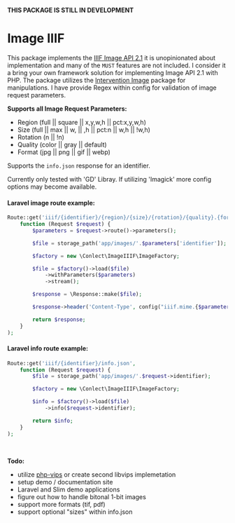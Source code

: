 **THIS PACKAGE IS STILL IN DEVELOPMENT**

# Image IIIF

This package implements the [IIIF Image API 2.1](http://iiif.io/api/image/2.1/) it is unopinionated about implementation and many of the `MUST` features are not included. I consider it a bring your own framework solution for implementing Image API 2.1 with PHP. The package utilizes the [Intervention Image](http://image.intervention.io/) package for manipulations. I have provide Regex within config for validation of image request parameters.

**Supports all Image Request Parameters:**
- Region (full || square || x,y,w,h || pct:x,y,w,h)
- Size (full || max || w, || ,h || pct:n || w,h || !w,h)
- Rotation (n || !n)
- Quality (color || gray || default)
- Format (jpg || png || gif || webp)

Supports the `info.json` response for an identifier.

Currently only tested with 'GD' Libray. If utilizing 'Imagick' more config options may become available.


#### Laravel image route example:

```php
Route::get('iiif/{identifier}/{region}/{size}/{rotation}/{quality}.{format}',
    function (Request $request) {
        $parameters = $request->route()->parameters();

        $file = storage_path('app/images/'.$parameters['identifier']);

        $factory = new \Conlect\ImageIIIF\ImageFactory;

        $file = $factory()->load($file)
            ->withParameters($parameters)
            ->stream();

        $response = \Response::make($file);

        $response->header('Content-Type', config("iiif.mime.{$parameters['format']}"));

        return $response;
    }
);

```

#### Laravel info route example:

```php
Route::get('iiif/{identifier}/info.json',
    function (Request $request) {
        $file = storage_path('app/images/'.$request->identifier);

        $factory = new \Conlect\ImageIIIF\ImageFactory;

        $info = $factory()->load($file)
            ->info($request->identifier);

        return $info;
    }
);
```

<br>

**Todo:**
- utilize [php-vips](https://github.com/jcupitt/php-vips) or create second libvips implemetation
- setup demo / documentation site
- Laravel and Slim demo applications
- figure out how to handle bitonal 1-bit images
- support more formats (tif, pdf)
- support optional "sizes" within info.json
